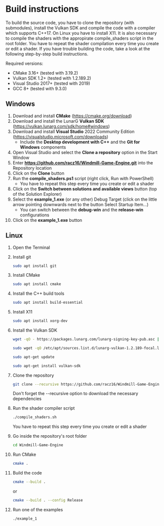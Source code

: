 # Build instructions

To build the source code, you have to clone the repository (with submodules), install the Vulkan SDK and compile the code with a compiler which supports C++17. On Linux you have to install X11. It is also necessary to compile the shaders with the appropirate compile_shaders script in the root folder. You have to repeat the shader compilation every time you create or edit a shader. If you have trouble building the code, take a look at the following step-by-step build instructions.

Required versions:

- CMake 3.16+ (tested with 3.19.2)
- Vulkan SDK 1.2+ (tested with 1.2.189.2)
- Visual Studio 2017+ (tested with 2019)
- GCC 8+ (tested with 9.3.0)

## Windows

1. Download and install __CMake__ (<https://cmake.org/download>)
2. Download and install the LunarG __Vulkan SDK__ (<https://vulkan.lunarg.com/sdk/home#windows>)
3. Download and install __Visual Studio__ 2022 Community Edition (<https://visualstudio.microsoft.com/downloads>)
   - Include the __Desktop development with C++__ and the __Git for Windows__ components
4. Open Visual Studio and select the __Clone a repository__ option in the Start Window
5. Enter __<https://github.com/racz16/Windmill-Game-Engine.git>__ into the Repository location
6. Click on the __Clone__ button
7. Run the __compile_shaders.ps1__ script (right click, Run with PowerShell)
   - You have to repeat this step every time you create or edit a shader
8. Click on the __Switch between solutions and available views__ button (top of the Solution Explorer)
9. Select the __example_1.exe__ (or any other) Debug Target (click on the little arrow pointing downwards next to the button Select Startup Item...)
    - You can switch between the __debug-win__ and the __release-win__ configurations
10. Click on the __example_1.exe__ button

## Linux

1. Open the Terminal
2. Install git

    ```bash
    sudo apt install git
    ```

3. Install CMake

    ```bash
    sudo apt install cmake
    ```

4. Install the C++ build tools

    ```bash
    sudo apt install build-essential
    ```

5. Install X11

    ```bash
    sudo apt install xorg-dev
    ```

6. Install the Vulkan SDK

    ```bash
    wget -qO - https://packages.lunarg.com/lunarg-signing-key-pub.asc | sudo apt-key add -
    ```

    ```bash
    sudo wget -qO /etc/apt/sources.list.d/lunarg-vulkan-1.2.189-focal.list https://packages.lunarg.com/vulkan/1.2.189/lunarg-vulkan-1.2.189-focal.list
    ```

    ```bash
    sudo apt-get update
    ```

    ```bash
    sudo apt-get install vulkan-sdk
    ```

7. Clone the repository

    ```bash
    git clone --recursive https://github.com/racz16/Windmill-Game-Engine.git
    ```

    Don't forget the --recursive option to download the necessary dependencies

8. Run the shader compiler script

    ```bash
    ./compile_shaders.sh
    ```

    You have to repeat this step every time you create or edit a shader

9. Go inside the repository's root folder

    ```bash
    cd Windmill-Game-Engine
    ```

10. Run CMake

    ```bash
    cmake .
    ```

11. Build the code

    ```bash
    cmake --build .
    ```

    or

    ```bash
    cmake --build . --config Release
    ```

12. Run one of the examples

    ```bash
    ./example_1
    ```
